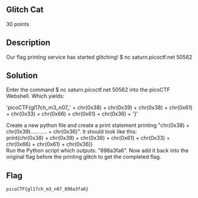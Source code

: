 ## Glitch Cat
30 points
## Description
Our flag printing service has started glitching!
$ nc saturn.picoctf.net 50562
## Solution
Enter the command $ nc saturn.picoctf.net 50562 into the picoCTF Webshell. Which yields:<br/>

'picoCTF{gl17ch_m3_n07_' + chr(0x38) + chr(0x39) + chr(0x38) + chr(0x61) + chr(0x33) + chr(0x66) + chr(0x61) + chr(0x36) + '}'<br/>

Create a new python file and create a print statement printing "chr(0x38) + chr(0x39)........... + chr(0x36)". It should look like this:<br/>
print(chr(0x38) + chr(0x39) + chr(0x38) + chr(0x61) + chr(0x33) + chr(0x66) + chr(0x61) + chr(0x36))<br/>
Run the Python script which outputs: "898a3fa6".
Now add it back into the original flag before the printing glitch to get the completed flag.
## Flag
```
picoCTF{gl17ch_m3_n07_898a3fa6}
```
